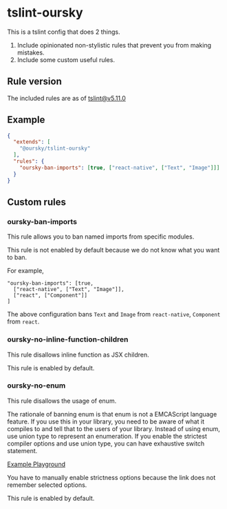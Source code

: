# tslint-oursky

This is a tslint config that does 2 things.

1. Include opinionated non-stylistic rules that prevent you from making mistakes.
2. Include some custom useful rules.

## Rule version

The included rules are as of tslint@v5.11.0

## Example

```json
{
  "extends": [
    "@oursky/tslint-oursky"
  ],
  "rules": {
    "oursky-ban-imports": [true, ["react-native", ["Text", "Image"]]]
  }
}
```

## Custom rules

### oursky-ban-imports

This rule allows you to ban named imports from specific modules.

This rule is not enabled by default because we do not know what you
want to ban.

For example,

```
"oursky-ban-imports": [true,
  ["react-native", ["Text", "Image"]],
  ["react", ["Component"]]
]
```

The above configuration bans `Text` and `Image` from `react-native`,
`Component` from `react`.

### oursky-no-inline-function-children

This rule disallows inline function as JSX children.

This rule is enabled by default.

### oursky-no-enum

This rule disallows the usage of enum.

The rationale of banning enum is that enum is not a EMCAScript language feature.
If you use this in your library, you need to be aware of what it compiles to and tell that to the users of your library.
Instead of using enum, use union type to represent an enumeration.
If you enable the strictest compiler options and use union type,
you can have exhaustive switch statement.

[Example Playground](https://www.typescriptlang.org/play/index.html#src=type%20Color%20%3D%20%22red%22%20%7C%20%22blue%22%20%7C%20%22green%22%3B%0D%0A%0D%0A%0D%0Afunction%20foobar(c%3A%20Color)%3A%20string%20%7B%0D%0A%20%20%20%20switch%20(c)%20%7B%0D%0A%20%20%20%20%20%20%20%20case%20%22red%22%3A%0D%0A%20%20%20%20%20%20%20%20%20%20%20%20return%20c%3B%0D%0A%20%20%20%20%20%20%20%20case%20%22blue%22%3A%0D%0A%20%20%20%20%20%20%20%20%20%20%20%20return%20c%3B%0D%0A%20%20%20%20%20%20%20%20%2F%2F%20case%20%22green%22%3A%0D%0A%20%20%20%20%20%20%20%20%2F%2F%20%20%20%20%20return%20c%3B%0D%0A%20%20%20%20%7D%0D%0A%7D%0D%0A%0D%0A)

You have to manually enable strictness options because the link does not remember selected options.

This rule is enabled by default.

